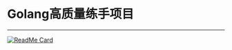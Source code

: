 # Golang高质量练手项目

---
[![ReadMe Card](https://github-readme-stats.vercel.app/api/pin/?username=ithaiq&repo=practice-gtcp)](https://github.com/ithaiq/practice-go/tree/master/practice-gtcp/)